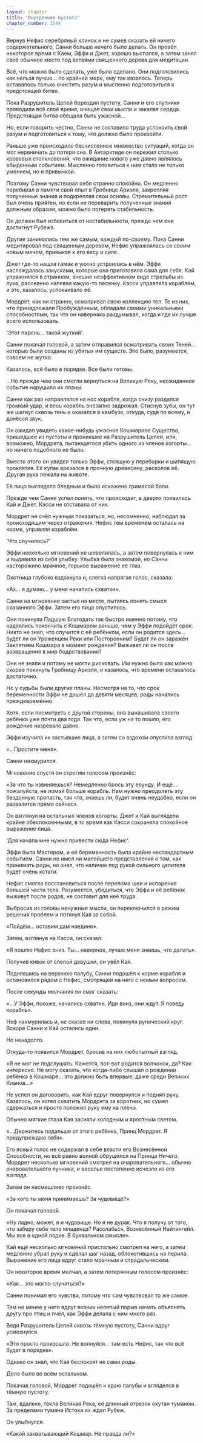 ```yaml
---
layout: chapter
title: "Внутренняя пустота"
chapter_number: 1544
---
```




Вернув Нефис серебряный клинок и не сумев сказать ей ничего содержательного, Санни больше нечего было делать. Он провёл некоторое время с Каем, Эффи и Джет, хорошо выспался, а затем занял своё обычное место под ветвями священного дерева для медитации.

Всё, что можно было сделать, уже было сделано. Они подготовились как нельзя лучше... по крайней мере, ему так казалось. Теперь оставалось только очистить разум и мысленно подготовиться к предстоящей битве.

Пока Разрушитель Цепей бороздил пустоту, Санни и его спутники проводили всё своё время, очищая свои мысли и закаляя сердца. Предстоящая битва обещала быть ужасной...

Но, если говорить честно, Санни не составило труда успокоить свой разум и подготовиться к тому, что должно было произойти.

Раньше уже происходило бесчисленное множество ситуаций, когда он мог нервничать до потери сна. В Антарктиде он пережил столько кровавых столкновений, что ожидание нового уже давно являлось обыденным событием. Мысленно готовиться к ним стало не только умением, но и привычкой.

Поэтому Санни чувствовал себя странно спокойно. Он медленно перебирал в памяти свой опыт в Гробнице Ариэля, закрепляя полученные знания и подкрепляя свои основы. Стремительный рост был очень приятен, но если не переварить полученные знания должным образом, можно было потерять стабильность.

Он должен был избавиться от нестабильности, прежде чем они достигнут Рубежа.

Другие занимались тем же самым, каждый по-своему. Пока Санни медитировал под священным деревом, Нефис упражнялась со своим новым мечом, привыкая к его весу и силе.

Джет где-то нашла гамак и уютно устроилась в нём. Эффи наслаждалась закусками, которые она приготовила сама для себя. Кай упражнялся в странном, внешне неэффективном виде стрельбы из лука, рассеянно напевая какую-то песенку. Кэсси управляла кораблём, и это, казалось, успокаивало её.

Мордрет, как ни странно, осматривал свою коллекцию тел. Те из них, что принадлежали Пробуждённым, обладали своими уникальными способностями, так что он наверняка раздумывал, когда и где их лучше всего использовать.

'Этот парень... такой жуткий'.

Санни покачал головой, а затем отправился осматривать своих Теней... которые были созданы из убитых им существ. Это было, разумеется, совсем не жутко.

Казалось, всё было в порядке. Все были готовы.

...Но прежде чем они смогли вернуться на Великую Реку, неожиданное событие нарушило их планы.

Санни как раз направлялся на нос корабля, когда снизу раздался громкий удар, и весь корабль внезапно задрожал. Стиснув зубы, он тут же шагнул сквозь тень и оказался в камбузе, откуда, судя по всему, и донёсся звук.

Он ожидал увидеть какое-нибудь ужасное Кошмарное Существо, пришедшее из пустоты и проникшее на Разрушитель Цепей, или, возможно, Мордрета, пытающегося убить одного из членов когорты... но ничего подобного не было.

Вместо этого он увидел только Эффи, стоящую у переборки и шипящую проклятия. Её кулак врезался в прочную древесину, расколов её. Другая рука лежала на животе.

Её лицо выглядело бледным и было искажено гримасой боли.

Прежде чем Санни успел понять, что происходит, в дверях появились Кай и Джет. Кэсси не отставала от них.

Мордрет не счёл нужным показаться, но, несомненно, наблюдал за происходящим через отражения. Нефис тем временем осталась на корме, управляя кораблём.

'Что случилось?'

Эффи несколько мгновений не шевелилась, а затем повернулась к ним и выдавила из себя улыбку. Улыбка была знакомой, но Санни насторожило мрачное, горькое выражение её глаз.

Охотница глубоко вздохнула и, слегка напрягая голос, сказала:

«Ах... я думаю... у меня начались схватки».

Санни на мгновение застыл на месте, пытаясь понять смысл сказанного Эффи. Затем его лицо опустилось.

Они покинули Падшую Благодать так быстро именно потому, что надеялись покончить с Кошмаром раньше, чем у Эффи подойдёт срок. Никто не знал, что случится с её ребёнком, если он родится здесь... будет ли он Уроженцем Реки или Посторонним? Будет ли он заражён Заклятием Кошмара в момент рождения? Выживет ли он после возвращения в мир бодрствования?

Они не знали и потому не могли рисковать. Им нужно было как можно скорее покинуть Гробницу Ариэля, и казалось, что времени оставалось достаточно.

Но у судьбы были другие планы. Несмотря на то, что срок беременности Эффи не дошёл до девяти месяцев, роды начались преждевременно.

Хотя, если посмотреть с другой стороны, она вынашивала своего ребёнка уже почти два года. Так что, если уж на то пошло, его рождение назревало давно.

Эффи изучила их застывшие лица, а затем со вздохом опустила взгляд.

«...Простите меня».

Санни нахмурился.

Мгновение спустя он строгим голосом произнёс:

«За что ты извиняешься? Немедленно брось эту ерунду. И ещё... пожалуйста, не ломай больше корабль. Нам нужно преодолеть эту бездонную пропасть, так что, знаешь ли, будет очень неудобно, если он развалится прямо сейчас».

Он взглянул на остальных членов когорты. Джет и Кай выглядели крайне обеспокоенными, в то время как Кэсси сохраняла спокойное выражение лица.

'Для начала мне нужно привести сюда Нефис'.

Эффи была Мастером, и её беременность была крайне нестандартным событием. Санни не имел ни малейшего представления о том, как принимать роды, но знал, что наличие под рукой сильного целителя будет очень кстати.

Нефис смогла восстановиться после перелома шеи и испарения большей части тела. Разумеется, убедиться, что Эффи и её ребёнок выживут после родов, не составит для неё труда.

Выбросив из головы ненужные мысли, он переключился в режим решения проблем и потянул Кая за собой.

«Пойдём... оставим дам наедине».

Затем, взглянув на Кэсси, он сказал:

«Я пошлю Нефис вниз. Ты... наверное, лучше меня знаешь, что делать».

Получив кивок от слепой девушки, он увёл Кая.

Поднявшись на верхнюю палубу, Санни подошёл к корме корабля и остановился рядом с Нефис, смотрящей на него с немым вопросом.

После секунды молчания он смог сказать:

«...У Эффи, похоже, начались схватки. Иди вниз, они ждут. Я поведу корабль».

Неф нахмурилась и, не сказав ни слова, покинула рунический круг. Вскоре Санни и Кай остались одни.

Но ненадолго.

Откуда-то появился Мордрет, бросив на них любопытный взгляд.

«Я не мог не подслушать. Кажется, вот-вот родится волчонок, да? Как интересно. Не могу сказать, что когда-либо слышал о рождении ребёнка в Кошмаре... это должно быть впервые, даже среди Великих Кланов...»

Не успел он договорить, как Кай вдруг повернулся и поднял руку. Казалось, он хотел схватить Мордрета за воротник, но сумел сдержаться и просто положил руку ему на плечо.

Обычно мягкие глаза Кая засияли холодным и яростным светом.

«...Держитесь подальше от этого ребёнка, Принц Мордрет. Я предупреждаю тебя».

Его ясный голос не содержал в себе власти его Вознесённой Способности, но всё равно волной обрушился на Принца Ничего. Мордрет несколько мгновений смотрел на очаровательного... обычно очаровательного лучника, и веселье постепенно исчезло из его взгляда.

Затем он насмешливо произнёс.

«За кого ты меня принимаешь? За чудовище?»

Он покачал головой.

«Ну ладно, может, я и чудовище. Но я не дурак. Что я получу от того, что заберу себе тело младенца? Расслабься, Вознесённый Найтингейл. Мы все в одной лодке. В буквальном смысле».

Кай ещё несколько мгновений пристально смотрел на него, а затем медленно убрал руку и сделал шаг назад, облокотившись на перила. Выражение его лица вдруг стало мрачным и страдальческим.

Он некоторое время молчал, а затем потерянным голосом произнёс:

«Как... это могло случиться?»

Санни понимал его чувства, потому что сам чувствовал то же самое.

Тем не менее у него вдруг возник нелепый порыв начать объяснять другу про птиц и пчёл, как Эффи делала с ним много раз.

Ведя Разрушитель Цепей сквозь тёмную пустоту, Санни вдруг усмехнулся.

«Это просто произошло. Не волнуйся... там есть Нефис, так что всё будет в порядке».

Однако он знал, что Кая беспокоят не сами роды.

Дело было во всём остальном.

Покачав головой, Мордрет подошёл к краю палубы и вгляделся в тёмную пустоту.

Там, вдалеке, текла Великая Река, её длинный отрезок окутан туманом. За пределами тумана Истока их ждал Рубеж.

Он улыбнулся.

«Какой захватывающий Кошмар. Не правда ли?»

